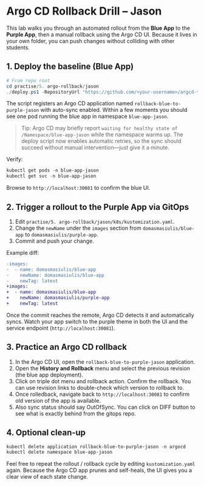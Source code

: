 # Argo CD Rollback Drill – Jason

This lab walks you through an automated rollout from the **Blue App** to the **Purple App**, then a manual rollback using the Argo CD UI. Because it lives in your own folder, you can push changes without colliding with other students.

## 1. Deploy the baseline (Blue App)

```powershell
# From repo root
cd practise/5. argo-rollback/jason
./deploy.ps1 -RepositoryUrl "https://github.com/<your-username>/argcd-test" -Revision main
```

The script registers an Argo CD application named `rollback-blue-to-purple-jason` with auto-sync enabled. Within a few moments you should see one pod running the blue app in namespace `blue-app-jason`.

> Tip: Argo CD may briefly report `waiting for healthy state of /Namespace/blue-app-jason` while the namespace warms up. The deploy script now enables automatic retries, so the sync should succeed without manual intervention—just give it a minute.

Verify:

```powershell
kubectl get pods -n blue-app-jason
kubectl get svc -n blue-app-jason
```

Browse to `http://localhost:30081` to confirm the blue UI.

## 2. Trigger a rollout to the Purple App via GitOps

1. Edit `practise/5. argo-rollback/jason/k8s/kustomization.yaml`.
2. Change the `newName` under the `images` section from `domasmasiulis/blue-app` to `domasmasiulis/purple-app`.
3. Commit and push your change.

Example diff:

```diff
-images:
-  - name: domasmasiulis/blue-app
-    newName: domasmasiulis/blue-app
-    newTag: latest
+images:
+  - name: domasmasiulis/blue-app
+    newName: domasmasiulis/purple-app
+    newTag: latest
```

Once the commit reaches the remote, Argo CD detects it and automatically syncs. Watch your app switch to the purple theme in both the UI and the service endpoint (`http://localhost:30081`).

## 3. Practice an Argo CD rollback

1. In the Argo CD UI, open the `rollback-blue-to-purple-jason` application.
2. Open the **History and Rollback** menu and select the previous revision (the blue app deployment).
3. Click on triple dot menu and rollback action. Confirm the rollback. You can use revision links to double-check which version to rollback to.
4. Once rolledback, navigate back to `http://localhost:30081` to confirm old version of the app is available.
5. Also sync status should say OutOfSync. You can click on DIFF button to see what is exactly behind from the gitops repo.

## 4. Optional clean-up

```powershell
kubectl delete application rollback-blue-to-purple-jason -n argocd
kubectl delete namespace blue-app-jason
```

Feel free to repeat the rollout / rollback cycle by editing `kustomization.yaml` again. Because the Argo CD app prunes and self-heals, the UI gives you a clear view of each state change.
